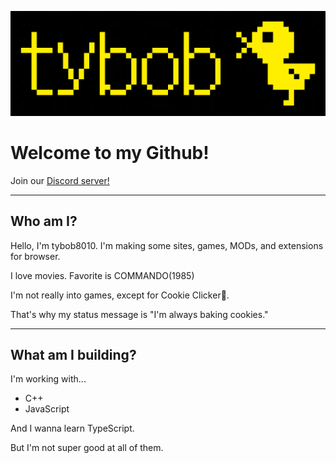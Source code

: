 ![bannerpng](bird3_1200px.png)
# Welcome to my Github!

Join our [Discord server!](https://discord.com/invite/YFg4suWa6a)

---

## Who am I?
Hello, I'm tybob8010. I'm making some sites, games, MODs, and extensions for browser.

I love movies. Favorite is COMMANDO(1985)

I'm not really into games, except for Cookie Clicker🍪.

That's why my status message is "I'm always baking cookies."

---

## What am I building?

I'm working with...
* C++
* JavaScript

And I wanna learn TypeScript.

But I'm not super good at all of them.
